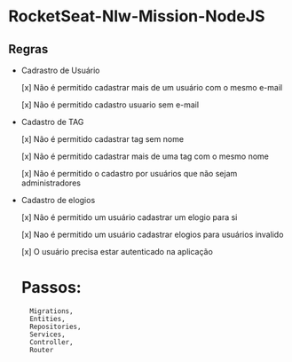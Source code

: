 # RocketSeat-Nlw-Mission-NodeJS

## Regras



- Cadrastro de Usuário 

    [x] Não é permitido cadastrar mais de um usuário com o mesmo e-mail

    [x] Não é permitido cadastro usuario sem e-mail




- Cadastro de TAG

    [x] Não é permitido cadastrar tag sem nome

    [x]  Não é permitido cadastrar mais de uma tag com o mesmo nome

    [x] Não é permitido o cadastro por usuários que não sejam administradores 

- Cadastro de elogios 

    [x] Não é permitido um usuário cadastrar um elogio para si 

    [x] Nao é permitido um usuário cadastrar elogios para usuários invalido

    [x] O usuário precisa estar autenticado na aplicação



    #




    # Passos:

        Migrations,
        Entities,
        Repositories,
        Services,
        Controller,
        Router
        